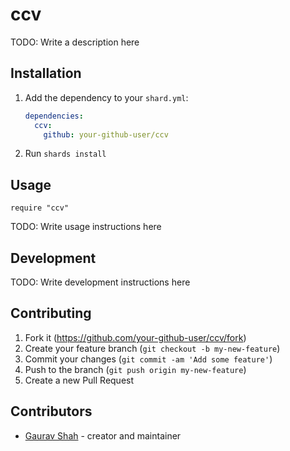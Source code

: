 # ccv

TODO: Write a description here

## Installation

1. Add the dependency to your `shard.yml`:

   ```yaml
   dependencies:
     ccv:
       github: your-github-user/ccv
   ```

2. Run `shards install`

## Usage

```crystal
require "ccv"
```

TODO: Write usage instructions here

## Development

TODO: Write development instructions here

## Contributing

1. Fork it (<https://github.com/your-github-user/ccv/fork>)
2. Create your feature branch (`git checkout -b my-new-feature`)
3. Commit your changes (`git commit -am 'Add some feature'`)
4. Push to the branch (`git push origin my-new-feature`)
5. Create a new Pull Request

## Contributors

- [Gaurav Shah](https://github.com/your-github-user) - creator and maintainer
